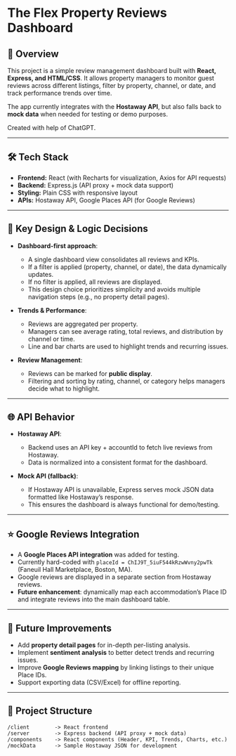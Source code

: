 # The Flex Property Reviews Dashboard

## 📌 Overview

This project is a simple review management dashboard built with **React, Express, and HTML/CSS**. It allows property managers to monitor guest reviews across different listings, filter by property, channel, or date, and track performance trends over time.

The app currently integrates with the **Hostaway API**, but also falls back to **mock data** when needed for testing or demo purposes.

Created with help of ChatGPT.

---

## 🛠 Tech Stack

* **Frontend:** React (with Recharts for visualization, Axios for API requests)
* **Backend:** Express.js (API proxy + mock data support)
* **Styling:** Plain CSS with responsive layout
* **APIs:** Hostaway API, Google Places API (for Google Reviews)

---

## 🎨 Key Design & Logic Decisions

* **Dashboard-first approach**:

  * A single dashboard view consolidates all reviews and KPIs.
  * If a filter is applied (property, channel, or date), the data dynamically updates.
  * If no filter is applied, all reviews are displayed.
  * This design choice prioritizes simplicity and avoids multiple navigation steps (e.g., no property detail pages).

* **Trends & Performance**:

  * Reviews are aggregated per property.
  * Managers can see average rating, total reviews, and distribution by channel or time.
  * Line and bar charts are used to highlight trends and recurring issues.

* **Review Management**:

  * Reviews can be marked for **public display**.
  * Filtering and sorting by rating, channel, or category helps managers decide what to highlight.

---

## 🌐 API Behavior

* **Hostaway API**:

  * Backend uses an API key + accountId to fetch live reviews from Hostaway.
  * Data is normalized into a consistent format for the dashboard.

* **Mock API (fallback)**:

  * If Hostaway API is unavailable, Express serves mock JSON data formatted like Hostaway’s response.
  * This ensures the dashboard is always functional for demo/testing.

---

## ⭐ Google Reviews Integration

* A **Google Places API integration** was added for testing.
* Currently hard-coded with `placeId = ChIJ9T_5iuF544kRzwWvny2pwTk` (Faneuil Hall Marketplace, Boston, MA).
* Google reviews are displayed in a separate section from Hostaway reviews.
* **Future enhancement**: dynamically map each accommodation’s Place ID and integrate reviews into the main dashboard table.

---

## 🚀 Future Improvements

* Add **property detail pages** for in-depth per-listing analysis.
* Implement **sentiment analysis** to better detect trends and recurring issues.
* Improve **Google Reviews mapping** by linking listings to their unique Place IDs.
* Support exporting data (CSV/Excel) for offline reporting.

---

## 📂 Project Structure

```
/client        -> React frontend
/server        -> Express backend (API proxy + mock data)
/components    -> React components (Header, KPI, Trends, Charts, etc.)
/mockData      -> Sample Hostaway JSON for development
```
